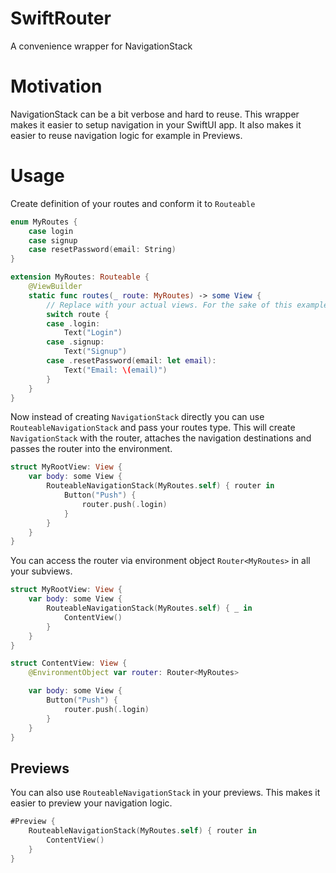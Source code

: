 # SwiftRouter

A convenience wrapper for NavigationStack

# Motivation

NavigationStack can be a bit verbose and hard to reuse. This wrapper makes it easier to setup navigation in your SwiftUI app. It also makes it easier to reuse navigation logic for example in Previews.

# Usage

Create definition of your routes and conform it to `Routeable`

```swift
enum MyRoutes {
    case login
    case signup
    case resetPassword(email: String)
}

extension MyRoutes: Routeable {
    @ViewBuilder
    static func routes(_ route: MyRoutes) -> some View {
        // Replace with your actual views. For the sake of this example we just use Text.
        switch route {
        case .login:
            Text("Login")
        case .signup:
            Text("Signup")
        case .resetPassword(email: let email):
            Text("Email: \(email)")
        }
    }
}
```

Now instead of creating `NavigationStack` directly you can use `RouteableNavigationStack` and pass your routes type. This will create `NavigationStack` with the router, attaches the navigation destinations and passes the router into the environment.

```swift
struct MyRootView: View {
    var body: some View {
        RouteableNavigationStack(MyRoutes.self) { router in
            Button("Push") {
                router.push(.login)
            }
        }
    }
}
```

You can access the router via environment object `Router<MyRoutes>` in all your subviews.

```swift
struct MyRootView: View {
    var body: some View {
        RouteableNavigationStack(MyRoutes.self) { _ in
            ContentView()
        }
    }
}

struct ContentView: View {
    @EnvironmentObject var router: Router<MyRoutes>

    var body: some View {
        Button("Push") {
            router.push(.login)
        }
    }
}
```

## Previews

You can also use `RouteableNavigationStack` in your previews. This makes it easier to preview your navigation logic.

```swift
#Preview {
    RouteableNavigationStack(MyRoutes.self) { router in
        ContentView()
    }
}
```
